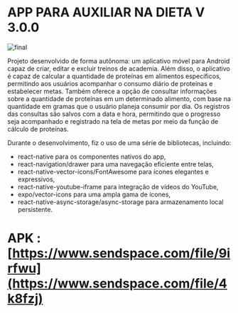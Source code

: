 #  APP PARA AUXILIAR NA DIETA V 3.0.0



![final](https://github.com/BernardoliveiraFiap/Proteine/assets/126569987/d6a14e67-8f1c-418a-a709-a1e6fc87b124)

Projeto desenvolvido de forma autônoma: um aplicativo móvel para Android capaz de criar, editar e excluir treinos de academia. Além disso, o aplicativo é capaz de calcular a quantidade de proteínas em alimentos específicos, permitindo aos usuários acompanhar o consumo diário de proteínas e estabelecer metas. Também oferece a opção de consultar informações sobre a quantidade de proteínas em um determinado alimento, com base na quantidade em gramas que o usuário planeja consumir por dia. Os registros das consultas são salvos com a data e hora, permitindo que o progresso seja acompanhado e registrado na tela de metas por meio da função de cálculo de proteínas.

Durante o desenvolvimento, fiz o uso de uma série de bibliotecas, 
incluindo:

- react-native para os componentes nativos do app,
- react-navigation/drawer para uma navegação eficiente entre telas,
- react-native-vector-icons/FontAwesome para ícones elegantes e expressivos,
- react-native-youtube-iframe para integração de vídeos do YouTube,
- expo/vector-icons para uma ampla gama de ícones,
- react-native-async-storage/async-storage para armazenamento local persistente.

# APK : [https://www.sendspace.com/file/9irfwu](https://www.sendspace.com/file/4k8fzj)

